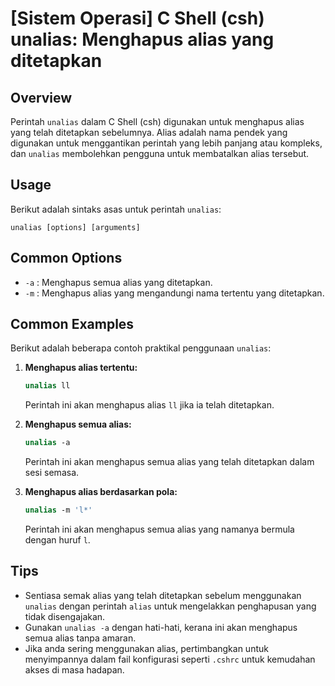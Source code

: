 # [Sistem Operasi] C Shell (csh) unalias: Menghapus alias yang ditetapkan

## Overview
Perintah `unalias` dalam C Shell (csh) digunakan untuk menghapus alias yang telah ditetapkan sebelumnya. Alias adalah nama pendek yang digunakan untuk menggantikan perintah yang lebih panjang atau kompleks, dan `unalias` membolehkan pengguna untuk membatalkan alias tersebut.

## Usage
Berikut adalah sintaks asas untuk perintah `unalias`:

```
unalias [options] [arguments]
```

## Common Options
- `-a` : Menghapus semua alias yang ditetapkan.
- `-m` : Menghapus alias yang mengandungi nama tertentu yang ditetapkan.

## Common Examples
Berikut adalah beberapa contoh praktikal penggunaan `unalias`:

1. **Menghapus alias tertentu:**
   ```csh
   unalias ll
   ```
   Perintah ini akan menghapus alias `ll` jika ia telah ditetapkan.

2. **Menghapus semua alias:**
   ```csh
   unalias -a
   ```
   Perintah ini akan menghapus semua alias yang telah ditetapkan dalam sesi semasa.

3. **Menghapus alias berdasarkan pola:**
   ```csh
   unalias -m 'l*'
   ```
   Perintah ini akan menghapus semua alias yang namanya bermula dengan huruf `l`.

## Tips
- Sentiasa semak alias yang telah ditetapkan sebelum menggunakan `unalias` dengan perintah `alias` untuk mengelakkan penghapusan yang tidak disengajakan.
- Gunakan `unalias -a` dengan hati-hati, kerana ini akan menghapus semua alias tanpa amaran.
- Jika anda sering menggunakan alias, pertimbangkan untuk menyimpannya dalam fail konfigurasi seperti `.cshrc` untuk kemudahan akses di masa hadapan.